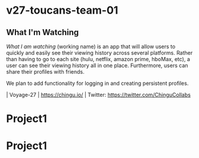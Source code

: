 # v27-toucans-team-01

## What I'm Watching

_What I am watching_ (working name) is an app that will allow users to quickly and easily see their viewing history across several platforms. Rather than having to go to each site (hulu, netflix, amazon prime, hboMax, etc), a user can see their viewing history all in one place. Furthermore, users can share their profiles with friends.


We plan to add functionality for logging in and creating persistent profiles. 










| Voyage-27 | https://chingu.io/ | Twitter: https://twitter.com/ChinguCollabs
# Project1
# Project1
